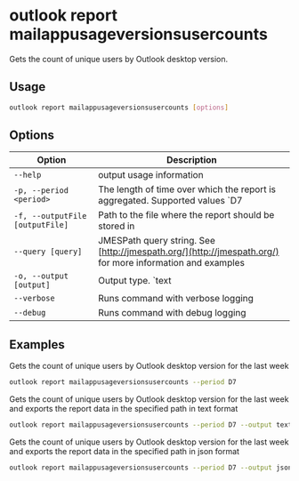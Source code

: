 # outlook report mailappusageversionsusercounts

Gets the count of unique users by Outlook desktop version.

## Usage

```sh
outlook report mailappusageversionsusercounts [options]
```

## Options

Option|Description
------|-----------
`--help`|output usage information
`-p, --period <period>`|The length of time over which the report is aggregated. Supported values `D7|D30|D90|D180`
`-f, --outputFile [outputFile]`|Path to the file where the report should be stored in
`--query [query]`|JMESPath query string. See [http://jmespath.org/](http://jmespath.org/) for more information and examples
`-o, --output [output]`|Output type. `text|json`. Default `text`
`--verbose`|Runs command with verbose logging
`--debug`|Runs command with debug logging

## Examples

Gets the count of unique users by Outlook desktop version for the last week

```sh
outlook report mailappusageversionsusercounts --period D7
```

Gets the count of unique users by Outlook desktop version for the last week and exports the report data in the specified path in text format

```sh
outlook report mailappusageversionsusercounts --period D7 --output text --outputFile 'mailappusageversionsusercounts.txt'
```

Gets the count of unique users by Outlook desktop version for the last week and exports the report data in the specified path in json format

```sh
outlook report mailappusageversionsusercounts --period D7 --output json --outputFile 'mailappusageversionsusercounts.json'
```
